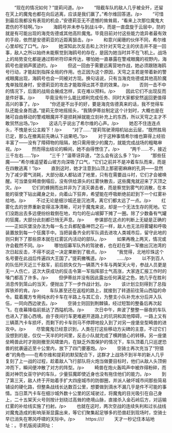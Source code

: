 　　“现在的情况如何？”提莉问道。/p>
　　“阻截车队的敌人几乎被全歼，还留在天上的魔鬼也都在向后逃离，应该是我们赢了。”希尔维回答道。/p>
　　“可惜到最后我都没有表现的机会，”安德莉亚无不遗憾的耸耸肩，“看来上次那位魔鬼大君伤的不轻啊。”/p>
　　海鸥号并未参与到战斗中，而是一直盘旋于云层中，防的就是有可能出现的海克佐德或其他高阶魔鬼。毕竟目前对付这些能力诡异者最有效的手段，依然是安德莉亚的近距离狙击。/p>
　　和意兴阑珊的伙伴不同，希尔维心里却松了口气。/p>
　　她深知此次反击和上次针对天穹之主的伏击并不是一回事，敌人之所以始终未能察觉到海鸥号的存在，是因为她当时并不在飞机上。战场上的局势变化都是通过聆听符印来传达，哪怕她一直暴露在警戒眼魔的视野内，海鸥号也是销声匿迹的。/p>
　　但这一回由于需要远离营地作战，她必须跟随海鸥号行动，才能起到指挥全局的作用。也正因为这个原因，天穹之主若是带着新的警戒眼魔出现，海鸥号也会一同被对方现。换句话说，只有当海克佐德或其他高阶魔鬼单独现身时，安德莉亚的攻击才能取得出其不意的效果。/p>
　　否则一击不中的情况下，后面的战局会展成怎样，实在难以预料。/p>
　　因此它们不出现反而是件好事。/p>
　　毕竟没有什么能比顺利完成任务、同时大家都安然返回更值得高兴的事了。/p>
　　“你还是不出手的好，要是海克佐德真来的话，我不觉得车队还能全身而退。”提莉无奈地摇摇头，“我猜伊蒂丝制定这个计划时，大概也是在赌可自由移动的警戒眼魔并不是损耗掉就能立刻补充上的东西，所以天穹之主才不敢贸然出场。”/p>
　　这话几乎说出了希尔维的心声。/p>
　　她忍不住连连点头，不愧是长公主殿下！/p>
　　“对了……”提莉驾驶滑翔机钻出云层，“既然胜局已定，那么在撤离前先确认下战果吧。”/p>
　　对于这种事情希尔维也算得上经验丰富了——没有了障碍物的阻隔，她只需用很少的魔力，就能完成战场的粗略审视。/p>
　　然而得出结论的瞬间，她不由得愣住了。/p>
　　“两千……不，接近三千左右……”/p>
　　“三千？”温蒂讶异道，“怎么会有这么多？”/p>
　　“那些狂魔——”希尔维遥望着山坡方向深吸了口气，“它们之前并不是冲着车队而来，而是在四散逃离！”/p>
　　直到这时，她才注意到山顶上那密密麻麻的孔洞——显然为了减少雾气消耗，大部分敌人都钻进了地里，只有在需要战斗时，它们才会被唤醒。可当堡垒畸兽倒塌后，没有供给源头的红雾快散去，这些魔鬼就迎来了灭顶之灾。/p>
　　它们的蜂拥而出并非为了消灭袭击者，而是察觉到雾气的消散，在本能的驱使下钻出藏身之处，向着山下狂奔，希望能在呼吸断绝前赶到下一个红雾补给地。/p>
　　不过无论是细沙城还是沉池湾，离它们都太远了一点。/p>
　　红雾化去的世界重新变得洁净清晰，可对于魔鬼来说，却是一个无法生存的死地。它们没跑出去多远便纷纷栽倒在地，均匀的在山坡脚下摊了一圈。除了少数备有气罐的狂魔，大部分此刻都已悄无声息。/p>
　　参谋部在这点的判断上无疑是正确的——正如灰堡没办法为每一名士兵都配备神罚之石一样，敌人也无法将雾罐和呼吸装置放到每一个狂魔手中。当把装备齐全的军队调去进攻人类城市后，留守此地的则只剩下了那些原本就在红雾区内活动的部队。/p>
　　如果再晚上两天，情况或许会截然不同。/p>
　　哪怕招募军队外的驾驶者，也在赶在第一军撤出沉池湾的次日起反击，不得不说这一决定果断到了极点。/p>
　　“我觉得，北地珍珠这个名号要在此战后传遍四大王国了。”提莉撇嘴道。/p>
　　……/p>
　　以不到百人的队伍歼灭近三千敌军，前后损失仅为一辆蒸汽卡车与两架天火号，参战人员更是无一人伤亡，这次大获成功的反击令第一军指挥部士气高涨，大家连汇报工作时的嗓门都高了许多。/p>
　　但伊蒂丝并没有因此露出任何满足之色，她几乎在胜利消息传到笼山的当天，便抛出了下一步作战计划。/p>
　　该计划立刻得到了总指挥铁斧的肯。/p>
　　车队甚至还在返程的路上，就接到了转道前往笼山西隘的命令。载着魔方专用纯水的卡车在半路上与其汇合，为整支小队补充水分后并入队伍，一同向西边驶去。/p>
　　空骑士则回到荆棘镇，经过短暂的整备后再次起飞，在夜幕降临前抵达了西隘机场。/p>
　　次日中午，奔波了整整一昼夜的车队也进入了狼心西境。由于夜间行车更难避开道路上的坑洞和其他障碍，一路上又有三辆蒸汽卡车损坏，而剩下的卡车则马不停蹄地投入到了对另一座堡垒型畸兽的进攻中。/p>
　　尽管魔鬼已经意识到，人类在打这些移动方尖碑的主意，不过它们没想到的是，仅仅一天半的时间里，反击小队就完成了横跨狼心的转移。另一座堡垒畸兽此时才刚刚撤至风啸堡内，在缺乏外围保护的情况下，车队顶着几只巡逻恐兽的扰袭逼近至十公里内，放下了四门要塞炮。/p>
　　空骑士再次充当了“狩猎者”的角色——在希尔维和提莉的默契配合下，这群才上战场不到半年的新人几乎复刻了上一战的过程，趁着敌人飞行部队将火炮当做要目标时，他们从敌人头顶俯冲而下，瞬间便冲散了对方的阵型。/p>
　　畸兽在炮火轰鸣声中被炸得粉碎，而面对神罚女巫守护的车队，少量狂魔即使近身也没有拖住他们的能力。/p>
　　到了第三天，敌人终于开始着手扩大四座城市的防御圈，并派人破坏城市间那些简易铺设的硬化路，但整条战线长达数百公里，想要做到滴水不漏几乎是件不可能的事情。当日蒸汽卡车在细沙城外数十公里的区域驶过，将魔鬼的目光吸引在自己身上，二十五架天火号则按计划绕过高耸的绝境山脉，直接杀入金石岭后方，对运输红雾的补给线实施了扫射。/p>
　　也就在这时，两次空战的连续失利和过长战线对魔鬼造成的影响渐渐显露出来，等它们聚集起足够多的恐兽赶到现场时，空骑士早已消失在寒风呼啸的天际中。/p>
　　https:////
　　天才一秒记住本站地址：。手机版阅读网址：